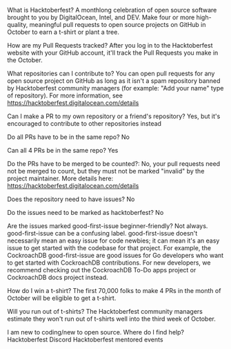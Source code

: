 What is Hacktoberfest?
A monthlong celebration of open source software brought to you by DigitalOcean, Intel, and DEV. Make four or more high-quality, meaningful pull requests to open source projects on GitHub in October to earn a t-shirt or plant a tree.

How are my Pull Requests tracked?
After you log in to the Hacktoberfest website with your GitHub account, it'll track the Pull Requests you make in the October.

What repositories can I contribute to?
You can open pull requests for any open source project on GitHub as long as it isn't a spam repository banned by Hacktoberfest community managers (for example: "Add your name" type of repository). For more information, see https://hacktoberfest.digitalocean.com/details

Can I make a PR to my own repository or a friend's repository?
Yes, but it's encouraged to contribute to other repositories instead

Do all PRs have to be in the same repo?
No

Can all 4 PRs be in the same repo?
Yes

Do the PRs have to be merged to be counted?:
No, your pull requests need not be merged to count, but they must not be marked "invalid" by the project maintainer. More details here: https://hacktoberfest.digitalocean.com/details

Does the repository need to have issues?
No

Do the issues need to be marked as hacktoberfest?
No

Are the issues marked good-first-issue beginner-friendly?
Not always. good-first-issue can be a confusing label. good-first-issue doesn't necessarily mean an easy issue for code newbies; it can mean it's an easy issue to get started with the codebase for that project. For example, the CockroachDB good-first-issue are good issues for Go developers who want to get started with CockroachDB contributions. For new developers, we recommend checking out the CockroachDB To-Do apps project or CockroachDB docs project instead.

How do I win a t-shirt?
The first 70,000 folks to make 4 PRs in the month of October will be eligible to get a t-shirt.

Will you run out of t-shirts?
The Hacktoberfest community managers estimate they won't run out of t-shirts well into the third week of October.

I am new to coding/new to open source. Where do I find help?
Hacktoberfest Discord
Hacktoberfest mentored events
